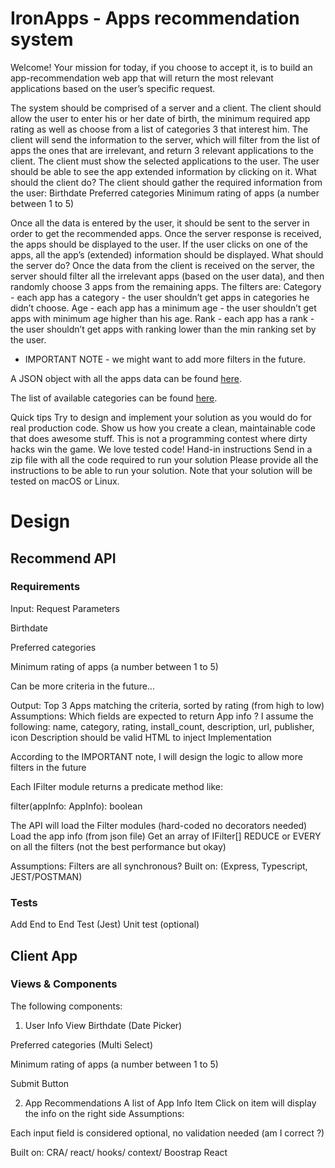 # IronApps - Apps recommendation system 

Welcome! Your mission for today, if you choose to accept it, is to build an app-recommendation web app that will return the most relevant applications based on the user’s specific request.

The system should be comprised of a server and a client. The client should allow the user to enter his or her date of birth, the minimum required app rating as well as choose from a list of categories 3 that interest him. 
The client will send the information to the server, which will filter from the list of apps the ones that are irrelevant, and return 3 relevant applications to the client. 
The client must show the selected applications to the user. The user should be able to see the app extended information by clicking on it.
What should the client do?
The client should gather the required information from the user:
Birthdate
Preferred categories
Minimum rating of apps (a number between 1 to 5)

Once all the data is entered by the user, it should be sent to the server in order to get the recommended apps.
Once the server response is received, the apps should be displayed to the user. If the user clicks on one of the apps, all the app’s (extended) information should be displayed.
What should the server do?
Once the data from the client is received on the server, the server should filter all the irrelevant apps (based on the user data), and then randomly choose 3 apps from the remaining apps.
The filters are:
Category - each app has a category - the user shouldn’t get apps in categories he didn’t choose.
Age - each app has a minimum age - the user shouldn’t get apps with minimum age higher than his age.
Rank - each app has a rank - the user shouldn’t get apps with ranking lower than the min ranking set by the user.

* IMPORTANT NOTE - we might want to add more filters in the future.

A JSON object with all the apps data can be found [here](https://gist.github.com/orgoldfus/d1cd6b8a65a0d242a522b8fa12ca0304).

The list of available categories can be found [here](https://gist.github.com/orgoldfus/3889d968bda41bc1dc4df20ff0235ad5).

Quick tips
Try to design and implement your solution as you would do for real production code. Show us how you create a clean, maintainable code that does awesome stuff. This is not a programming contest where dirty hacks win the game.
We love tested code!
Hand-in instructions
Send in a zip file with all the code required to run your solution
Please provide all the instructions to be able to run your solution. Note that your solution will be tested on macOS or Linux.

# Design

## Recommend API

### Requirements

Input: Request Parameters

Birthdate

Preferred categories

Minimum rating of apps (a number between 1 to 5)

Can be more criteria in the future...


Output:
Top 3 Apps matching the criteria, sorted by rating (from high to low)
Assumptions:
Which fields are expected to return App info ? I assume the following:
name, category, rating, install_count, description, url, publisher, icon
Description should be valid HTML to inject
Implementation

According to the IMPORTANT note, I will design the logic to allow more filters in the future

Each IFilter module returns a predicate method like: 

filter(appInfo: AppInfo): boolean

The API will load the Filter modules (hard-coded no decorators needed)
Load the app info (from json file)
Get an array of IFilter[]
REDUCE or EVERY on all the filters (not the best performance but okay)

Assumptions:
Filters are all synchronous?
Built on:  (Express, Typescript, JEST/POSTMAN)

### Tests

Add End to End Test (Jest)
Unit test (optional)

## Client App

### Views & Components

The following components:

1)  User Info View
Birthdate (Date Picker)

Preferred categories (Multi Select)

Minimum rating of apps (a number between 1 to 5) 

Submit Button


2) App Recommendations
A list of App Info Item
Click on item will display the info on the right side
Assumptions:

Each input field is considered optional, no validation needed (am I correct ?)

Built on: CRA/ react/ hooks/ context/ Boostrap React



